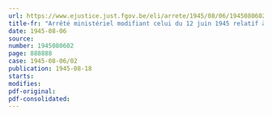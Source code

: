 ```yaml
---
url: https://www.ejustice.just.fgov.be/eli/arrete/1945/08/06/1945080602/justel
title-fr: "Arrêté ministériel modifiant celui du 12 juin 1945 relatif à la mobilisation de la récolte de 1945"
date: 1945-08-06
source:
number: 1945080602
page: 888888
case: 1945-08-06/02
publication: 1945-08-18
starts:
modifies:
pdf-original:
pdf-consolidated:
---
```



